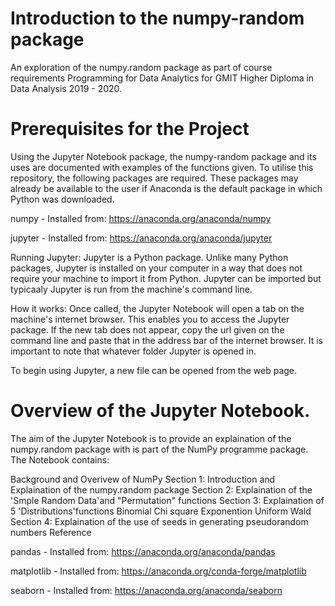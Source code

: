 # Introduction to the numpy-random package
An exploration of the numpy.random package as part of course requirements Programming for Data Analytics for GMIT Higher Diploma in Data Analysis 2019 - 2020.

# Prerequisites for the Project
Using the Jupyter Notebook package, the numpy-random package and its uses are documented with examples of the functions given. To utilise this repository, the following packages are required. These packages may already be available to the user if Anaconda is the default package in which Python was downloaded. 

numpy - Installed from: https://anaconda.org/anaconda/numpy

jupyter - Installed from: https://anaconda.org/anaconda/jupyter 

Running Jupyter: 
Jupyter is a Python package. Unlike many Python packages, Jupyter is installed on your computer in a way that does not require your machine to import it from Python. Jupyter can be imported but typicaaly Jupyter is run from the machine's command line.

How it works: 
Once called, the Jupyter Notebook will open a tab on the machine's internet browser. This enables you to access the Jupyter package. If the new tab does not appear, copy the url given on the command line and paste that in the address bar of the internet browser. It is important to note that whatever folder Jupyter is opened in. 

To begin using Jupyter, a new file can be opened from the web page. 


# Overview of the Jupyter Notebook.

The aim of the Jupyter Notebook is to provide an explaination of the numpy.random package with is part of the NumPy programme package. The Notebook contains: 

Background and Overivew of NumPy
Section 1: Introduction and Explaination of the numpy.random package
Section 2: Explaination of the 'Smple Random Data'and "Permutation" functions
Section 3: Explaination of 5 'Distributions'functions
                              Binomial 
                              Chi square
                              Exponention
                              Uniform
                              Wald
Section 4: Explaination of the use of seeds in generating pseudorandom numbers
Reference




pandas - Installed from: https://anaconda.org/anaconda/pandas

matplotlib - Installed from: https://anaconda.org/conda-forge/matplotlib



seaborn - Installed from: https://anaconda.org/anaconda/seaborn
